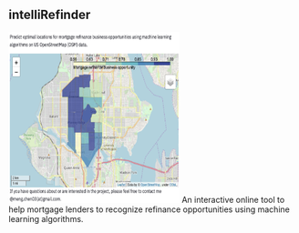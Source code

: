 ## intelliRefinder
<img src="example.png" width="300" height="300">
An interactive online tool to help mortgage lenders to recognize refinance opportunities using machine learning algorithms.
